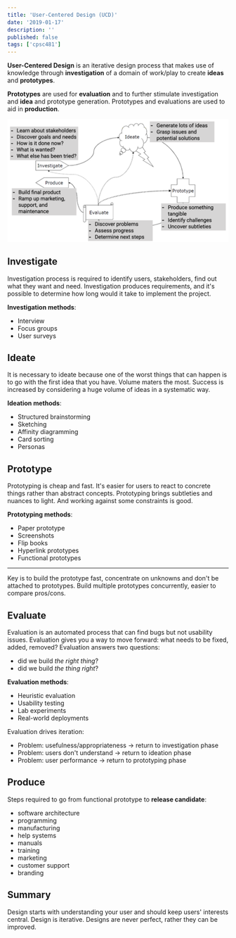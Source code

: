 ```yaml
---
title: 'User-Centered Design (UCD)'
date: '2019-01-17'
description: ''
published: false
tags: ['cpsc481']
---
```


**User-Centered Design** is an iterative design process that makes use of knowledge through **investigation** of a domain of work/play to create **ideas** and **prototypes**.

**Prototypes** are used for **evaluation** and to further stimulate investigation and **idea** and prototype generation. Prototypes and evaluations are used to aid in **production**.

![UCD](lec3-ucd.png)

## Investigate

Investigation process is required to identify users, stakeholders, find out what they want and need. Investigation produces requirements, and it's possible to determine how long would it take to implement the project.

**Investigation methods**:

- Interview
- Focus groups
- User surveys

## Ideate

It is necessary to ideate because one of the worst things that can happen is to go with the first idea that you have. Volume maters the most. Success is increased by considering a huge volume of ideas in a systematic way.

**Ideation methods**:

- Structured brainstorming
- Sketching
- Affinity diagramming
- Card sorting
- Personas

## Prototype

Prototyping is cheap and fast. It's easier for users to react to concrete things rather than abstract concepts. Prototyping brings subtleties and nuances to light. And working against some constraints is good.

**Prototyping methods**:

- Paper prototype
- Screenshots
- Flip books
- Hyperlink prototypes
- Functional prototypes

---

Key is to build the prototype fast, concentrate on unknowns and don't be attached to prototypes. Build multiple prototypes concurrently, easier to compare pros/cons.

## Evaluate

Evaluation is an automated process that can find bugs but not usability issues. Evaluation gives you a way to move forward: what needs to be fixed, added, removed? Evaluation answers two questions:

- did we build *the right thing*?
- did we build *the thing right*?

**Evaluation methods**:

- Heuristic evaluation
- Usability testing
- Lab experiments
- Real-world deployments

Evaluation drives iteration:

- Problem: usefulness/appropriateness $\to$ return to investigation phase
- Problem: users don't understand $\to$ return to ideation phase
- Problem: user performance $\to$ return to prototyping phase

## Produce

Steps required to go from functional prototype to **release candidate**:

- software architecture
- programming
- manufacturing
- help systems
- manuals
- training
- marketing
- customer support
- branding

## Summary

Design starts with understanding your user and should keep users' interests central. Design is iterative. Designs are never perfect, rather they can be improved.
